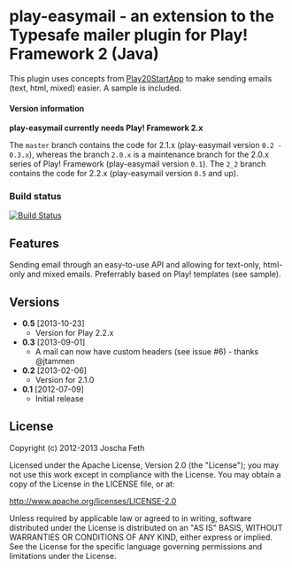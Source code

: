 # play-easymail - an extension to the Typesafe mailer plugin for Play! Framework 2 (Java)

This plugin uses concepts from [Play20StartApp][] to make sending emails (text, html, mixed) easier. A sample is included.

#### Version information
**play-easymail currently needs Play! Framework 2.x**

The `master` branch contains the code for 2.1.x (play-easymail version `0.2 - 0.3.x`), whereas the branch `2.0.x` is a maintenance branch for the 2.0.x series of Play! Framework (play-easymail version `0.1`).
The `2_2` branch contains the code for 2.2.x (play-easymail version `0.5` and up).

### Build status
[![Build Status](https://travis-ci.org/joscha/play-easymail.png?branch=2_2)](https://travis-ci.org/joscha/play-easymail)

## Features
Sending email through an easy-to-use API and allowing for text-only, html-only and mixed emails. Preferrably based on Play! templates (see sample).

## Versions
* **0.5** [2013-10-23]
  * Version for Play 2.2.x 
* **0.3** [2013-09-01]
  * A mail can now have custom headers (see issue #6) - thanks @jtammen 
* **0.2** [2013-02-06]
  * Version for 2.1.0
* **0.1** [2012-07-09]
  * Initial release

## License

Copyright (c) 2012-2013 Joscha Feth

Licensed under the Apache License, Version 2.0 (the "License"); you may not use this work except in compliance with the License. You may obtain a copy of the License in the LICENSE file, or at:

http://www.apache.org/licenses/LICENSE-2.0

Unless required by applicable law or agreed to in writing, software distributed under the License is distributed on an "AS IS" BASIS, WITHOUT WARRANTIES OR CONDITIONS OF ANY KIND, either express or implied. See the License for the specific language governing permissions and limitations under the License.


[Play20StartApp]: https://github.com/yesnault/Play20StartApp
